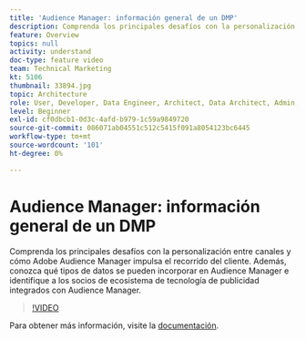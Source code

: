 ```yaml
---
title: 'Audience Manager: información general de un DMP'
description: Comprenda los principales desafíos con la personalización entre canales y cómo Adobe Audience Manager impulsa el recorrido del cliente. Además, conozca qué tipos de datos se pueden incorporar en Audience Manager e identifique a los socios de ecosistema de tecnología de publicidad integrados con Audience Manager.
feature: Overview
topics: null
activity: understand
doc-type: feature video
team: Technical Marketing
kt: 5106
thumbnail: 33894.jpg
topic: Architecture
role: User, Developer, Data Engineer, Architect, Data Architect, Admin, Leader
level: Beginner
exl-id: cf0dbcb1-0d3c-4afd-b979-1c59a9849720
source-git-commit: 086071ab04551c512c5415f091a8054123bc6445
workflow-type: tm+mt
source-wordcount: '101'
ht-degree: 0%

---
```


# Audience Manager: información general de un DMP

Comprenda los principales desafíos con la personalización entre canales y cómo Adobe Audience Manager impulsa el recorrido del cliente. Además, conozca qué tipos de datos se pueden incorporar en Audience Manager e identifique a los socios de ecosistema de tecnología de publicidad integrados con Audience Manager.

>[!VIDEO](https://video.tv.adobe.com/v/33894/?quality=12)

Para obtener más información, visite la [documentación](https://experienceleague.adobe.com/docs/audience-manager/user-guide/overview/aam-overview.html).

